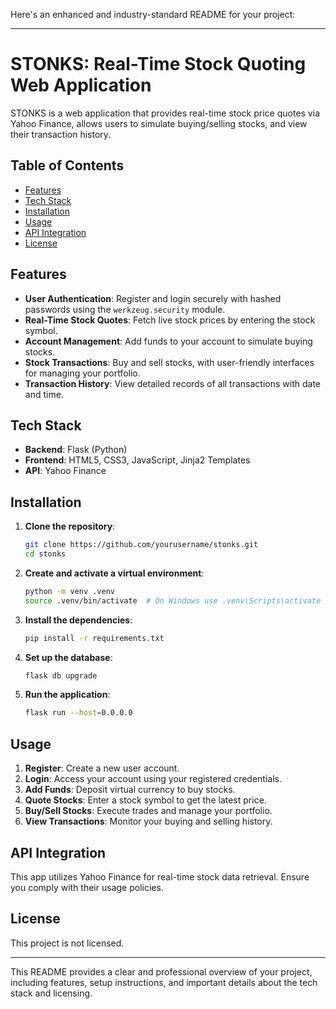 Here's an enhanced and industry-standard README for your project:

---

# STONKS: Real-Time Stock Quoting Web Application

STONKS is a web application that provides real-time stock price quotes via Yahoo Finance, allows users to simulate buying/selling stocks, and view their transaction history.

## Table of Contents
- [Features](#features)
- [Tech Stack](#tech-stack)
- [Installation](#installation)
- [Usage](#usage)
- [API Integration](#api-integration)
- [License](#license)

## Features
- **User Authentication**: Register and login securely with hashed passwords using the `werkzeug.security` module.
- **Real-Time Stock Quotes**: Fetch live stock prices by entering the stock symbol.
- **Account Management**: Add funds to your account to simulate buying stocks.
- **Stock Transactions**: Buy and sell stocks, with user-friendly interfaces for managing your portfolio.
- **Transaction History**: View detailed records of all transactions with date and time.

## Tech Stack
- **Backend**: Flask (Python)
- **Frontend**: HTML5, CSS3, JavaScript, Jinja2 Templates
- **API**: Yahoo Finance

## Installation
1. **Clone the repository**:
   ```bash
   git clone https://github.com/yourusername/stonks.git
   cd stonks
   ```

2. **Create and activate a virtual environment**:
   ```bash
   python -m venv .venv
   source .venv/bin/activate  # On Windows use .venv\Scripts\activate
   ```

3. **Install the dependencies**:
   ```bash
   pip install -r requirements.txt
   ```

4. **Set up the database**:
   ```bash
   flask db upgrade
   ```

5. **Run the application**:
   ```bash
   flask run --host=0.0.0.0
   ```

## Usage
1. **Register**: Create a new user account.
2. **Login**: Access your account using your registered credentials.
3. **Add Funds**: Deposit virtual currency to buy stocks.
4. **Quote Stocks**: Enter a stock symbol to get the latest price.
5. **Buy/Sell Stocks**: Execute trades and manage your portfolio.
6. **View Transactions**: Monitor your buying and selling history.

## API Integration
This app utilizes Yahoo Finance for real-time stock data retrieval. Ensure you comply with their usage policies.

## License
This project is not licensed.

---

This README provides a clear and professional overview of your project, including features, setup instructions, and important details about the tech stack and licensing.
